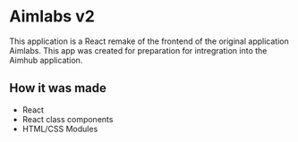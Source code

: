 # Aimlabs v2

This application is a React remake of the frontend of the original application Aimlabs. This app was created for preparation for intregration into the Aimhub application.

## How it was made

* React
* React class components
* HTML/CSS Modules
